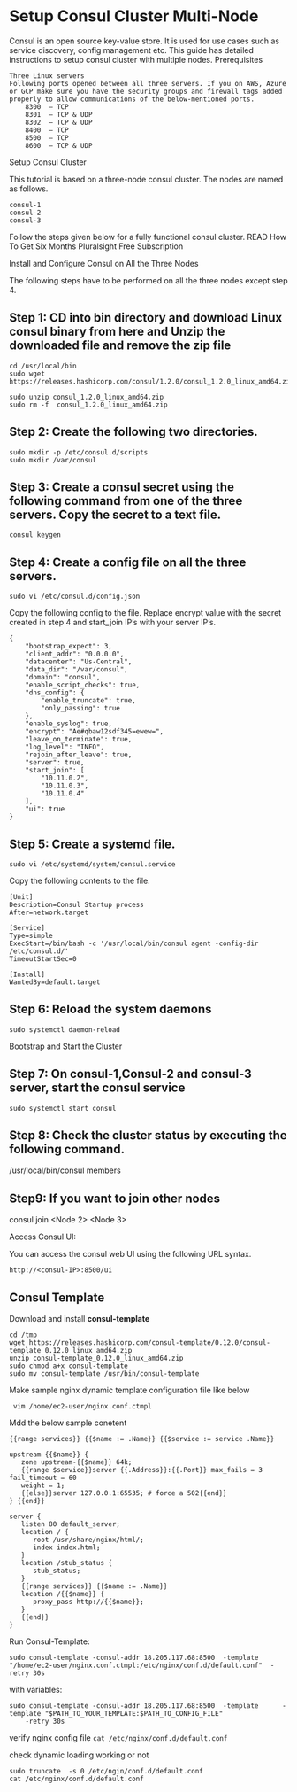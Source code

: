 # Setup Consul Cluster Multi-Node

Consul is an open source key-value store. It is used for use cases such as service discovery, config management etc. This guide has detailed instructions to setup consul cluster with multiple nodes.
Prerequisites

    Three Linux servers
    Following ports opened between all three servers. If you on AWS, Azure or GCP make sure you have the security groups and firewall tags added properly to allow communications of the below-mentioned ports.
        8300  – TCP
        8301  – TCP & UDP
        8302  – TCP & UDP
        8400  – TCP
        8500  – TCP
        8600  – TCP & UDP


Setup Consul Cluster

This tutorial is based on a three-node consul cluster. The nodes are named as follows.

    consul-1
    consul-2
    consul-3

Follow the steps given below for a fully functional consul cluster.
READ  How To Get Six Months Pluralsight Free Subscription

Install and Configure Consul on All the Three Nodes

The following steps have to be performed on all the three nodes except step 4.

## Step 1: CD into bin directory and download Linux consul binary from here and Unzip the downloaded file and remove the zip file

```
cd /usr/local/bin
sudo wget https://releases.hashicorp.com/consul/1.2.0/consul_1.2.0_linux_amd64.zip

sudo unzip consul_1.2.0_linux_amd64.zip
sudo rm -f  consul_1.2.0_linux_amd64.zip

```

## Step 2: Create the following two directories.

```
sudo mkdir -p /etc/consul.d/scripts
sudo mkdir /var/consul

```

## Step 3: Create a consul secret using the following command from one of the three servers. Copy the secret to a text file.

` consul keygen `

## Step 4: Create a config file on all the three servers.

`sudo vi /etc/consul.d/config.json`

Copy the following config to the file. Replace encrypt value with the secret created in step 4 and start_join IP’s with your server IP’s.

```
{
    "bootstrap_expect": 3,
    "client_addr": "0.0.0.0",
    "datacenter": "Us-Central",
    "data_dir": "/var/consul",
    "domain": "consul",
    "enable_script_checks": true,
    "dns_config": {
        "enable_truncate": true,
        "only_passing": true
    },
    "enable_syslog": true,
    "encrypt": "Ae#qbaw12sdf345=ewew=",
    "leave_on_terminate": true,
    "log_level": "INFO",
    "rejoin_after_leave": true,
    "server": true,
    "start_join": [
        "10.11.0.2",
        "10.11.0.3",
        "10.11.0.4"
    ],
    "ui": true
}

```


## Step 5: Create a systemd file.

` sudo vi /etc/systemd/system/consul.service `

Copy the following contents to the file.

```
[Unit]
Description=Consul Startup process
After=network.target

[Service]
Type=simple
ExecStart=/bin/bash -c '/usr/local/bin/consul agent -config-dir /etc/consul.d/'
TimeoutStartSec=0

[Install]
WantedBy=default.target

```
## Step 6: Reload the system daemons

` sudo systemctl daemon-reload `

Bootstrap and Start the Cluster

## Step 7: On consul-1,Consul-2 and consul-3  server, start the consul service

` sudo systemctl start consul `


## Step 8: Check the cluster status by executing the following command.
/usr/local/bin/consul members

## Step9: If you want to join other nodes
consul join <Node 2> <Node 3>

Access Consul UI:

You can access the consul web UI using the following URL syntax.

` http://<consul-IP>:8500/ui `


## Consul Template

Download and install **consul-template**
```
cd /tmp
wget https://releases.hashicorp.com/consul-template/0.12.0/consul-template_0.12.0_linux_amd64.zip
unzip consul-template_0.12.0_linux_amd64.zip
sudo chmod a+x consul-template
sudo mv consul-template /usr/bin/consul-template
```

Make sample nginx dynamic template configuration file like below 

` vim /home/ec2-user/nginx.conf.ctmpl`

Mdd the below sample conetent

```
{{range services}} {{$name := .Name}} {{$service := service .Name}}

upstream {{$name}} {
   zone upstream-{{$name}} 64k;
   {{range $service}}server {{.Address}}:{{.Port}} max_fails = 3 fail_timeout = 60
   weight = 1;
   {{else}}server 127.0.0.1:65535; # force a 502{{end}}
} {{end}}

server {
   listen 80 default_server;
   location / {
      root /usr/share/nginx/html/;
      index index.html;
   }
   location /stub_status {
      stub_status;
   }
   {{range services}} {{$name := .Name}}
   location /{{$name}} {
      proxy_pass http://{{$name}};
   }
   {{end}}
}

```

Run Consul-Template:

```
sudo consul-template -consul-addr 18.205.117.68:8500  -template   "/home/ec2-user/nginx.conf.ctmpl:/etc/nginx/conf.d/default.conf"  -retry 30s
```

with variables:
```
sudo consul-template -consul-addr 18.205.117.68:8500  -template      -template "$PATH_TO_YOUR_TEMPLATE:$PATH_TO_CONFIG_FILE" 
    -retry 30s
```
verify nginx config file
` cat /etc/nginx/conf.d/default.conf `

check dynamic loading working or not 
```
sudo truncate  -s 0 /etc/ngin/conf.d/default.conf
cat /etc/nginx/conf.d/default.conf
```
